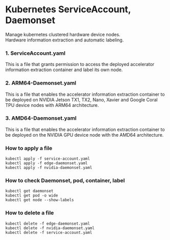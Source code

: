 # Kubernetes ServiceAccount, Daemonset

Manage kubernetes clustered hardware device nodes.    
Hardware information extraction and automatic labeling.

### 1. ServiceAccount.yaml
This is a file that grants permission to access the deployed accelerator information extraction container and label its own node.

### 2. ARM64-Daemonset.yaml
This is a file that enables the accelerator information extraction container to be deployed on NVIDIA Jetson TX1, TX2, Nano, Xavier and Google Coral TPU device nodes with ARM64 architecture.

### 3. AMD64-Daemonset.yaml
This is a file that enables the accelerator information extraction container to be deployed on the NVIDIA GPU device node with the AMD64 architecture.


### How to apply a file
```
kubectl apply -f service-account.yaml
kubectl apply -f edge-daemonset.yaml
kubectl apply -f nvidia-daemonset.yaml
```
### How to check Daemonset, pod, container, label
```
kubectl get daemonset
kubectl get pod -o wide
kubectl get node --show-labels
```
### How to delete a file
```
kubectl delete -f edge-daemonset.yaml
kubectl delete -f nvidia-daemonset.yaml
kubectl delete -f service-account.yaml
```
